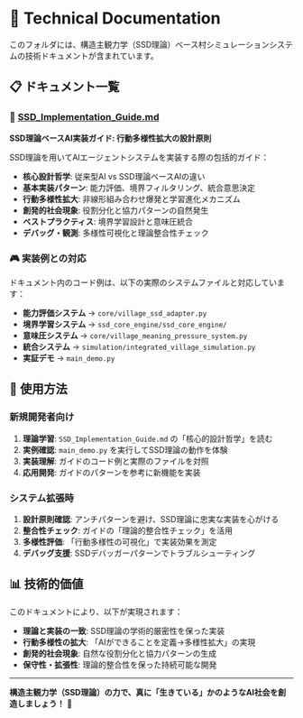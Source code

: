 # 📖 Technical Documentation

このフォルダには、構造主観力学（SSD理論）ベース村シミュレーションシステムの技術ドキュメントが含まれています。

## 📋 ドキュメント一覧

### 🎯 [SSD_Implementation_Guide.md](SSD_Implementation_Guide.md)
**SSD理論ベースAI実装ガイド: 行動多様性拡大の設計原則**

SSD理論を用いてAIエージェントシステムを実装する際の包括的ガイド：

- **核心設計哲学**: 従来型AI vs SSD理論ベースAIの違い
- **基本実装パターン**: 能力評価、境界フィルタリング、統合意思決定
- **行動多様性拡大**: 非線形組み合わせ爆発と学習進化メカニズム
- **創発的社会現象**: 役割分化と協力パターンの自然発生
- **ベストプラクティス**: 境界学習設計と意味圧統合
- **デバッグ・観測**: 多様性可視化と理論整合性チェック

### 🎮 実装例との対応

ドキュメント内のコード例は、以下の実際のシステムファイルと対応しています：

- **能力評価システム** → `core/village_ssd_adapter.py`
- **境界学習システム** → `ssd_core_engine/ssd_core_engine/`
- **意味圧システム** → `core/village_meaning_pressure_system.py`
- **統合システム** → `simulation/integrated_village_simulation.py`
- **実証デモ** → `main_demo.py`

## 🚀 使用方法

### 新規開発者向け

1. **理論学習**: `SSD_Implementation_Guide.md` の「核心的設計哲学」を読む
2. **実例確認**: `main_demo.py` を実行してSSD理論の動作を体験
3. **実装理解**: ガイドのコード例と実際のファイルを対照
4. **応用開発**: ガイドのパターンを参考に新機能を実装

### システム拡張時

1. **設計原則確認**: アンチパターンを避け、SSD理論に忠実な実装を心がける
2. **整合性チェック**: ガイドの「理論的整合性チェック」を活用
3. **多様性評価**: 「行動多様性の可視化」で実装効果を測定
4. **デバッグ支援**: SSDデバッガーパターンでトラブルシューティング

## 📊 技術的価値

このドキュメントにより、以下が実現されます：

- **理論と実装の一致**: SSD理論の学術的厳密性を保った実装
- **行動多様性の拡大**: 「AIができることを定義→多様性拡大」の実現
- **創発的社会現象**: 自然な役割分化と協力パターンの生成
- **保守性・拡張性**: 理論的整合性を保った持続可能な開発

---

**構造主観力学（SSD理論）の力で、真に「生きている」かのようなAI社会を創造しましょう！** 🌟